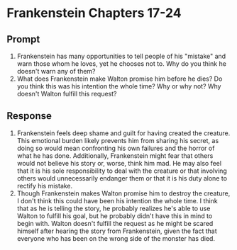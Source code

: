 # Frankenstein Chapters 17-24

## Prompt

1. Frankenstein has many opportunities to tell people of his "mistake" and warn those whom he loves, yet he chooses not to. Why do you think he doesn't warn any of them?
2. What does Frankenstein make Walton promise him before he dies? Do you think this was his intention the whole time? Why or why not? Why doesn't Walton fulfill this request?

## Response

1. Frankenstein feels deep shame and guilt for having created the creature. This emotional burden likely prevents him from sharing his secret, as doing so would mean confronting his own failures and the horror of what he has done. Additionally, Frankenstein might fear that others would not believe his story or, worse, think him mad. He may also feel that it is his sole responsibility to deal with the creature or that involving others would unnecessarily endanger them or that it is his duty alone to rectify his mistake.
2. Though Frankenstein makes Walton promise him to destroy the creature, I don't think this could have been his intention the whole time. I think that as he is telling the story, he probably realizes he's able to use Walton to fulfill his goal, but he probably didn't have this in mind to begin with. Walton doesn't fulfill the request as he might be scared himself after hearing the story from Frankenstein, given the fact that everyone who has been on the wrong side of the monster has died.
